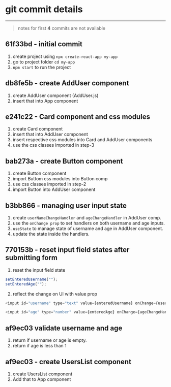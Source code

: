 # git commit details

---

> notes for first **4** commits are not available

## 61f33bd - initial commit

1. create project using `npx create-react-app my-app
`
2. go to project folder `cd my-app`
3. `npm start` to run the project

## db8fe5b - create AddUser component

1. create AddUser component (AddUser.js)
2. insert that into App component

## e241c22 - Card component and css modules

1. create Card component
2. insert that into AddUser component
3. insert respective css modules into Card and AddUser components
4. use the css classes imported in step-3

## bab273a - create Button component

1. create Button component
2. import Buttom css modules into Button comp
3. use css classes imported in step-2
4. import Button into AddUser component

## b3bb866 - managing user input state

1. create `userNameChangeHandler` and `ageChangeHandler` in AddUser comp.
2. use the `onChange prop` to set handlers on both username and age inputs.
3. `useState` to manage state of username and age in AddUser component.
4. update the state inside the handlers.

## 770153b - reset input field states after submitting form

1. reset the input field state

```javascript
setEnteredUsername("");
setEnteredAge("");
```

2. reflect the change on UI with value prop

```javascript
<input id="username" type="text" value={enteredUsername} onChange={userNamechangeHandler} />

<input id="age" type="number" value={enteredAge} onChange={ageChangeHandler} />
```

## af9ec03 validate username and age

1. return if username or age is empty.
2. return if age is less than 1

## af9ec03 - create UsersList component

1. create UsersList component
2. Add that to App component
